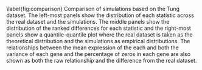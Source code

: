 \label{fig:comparison} Comparison of simulations based on the Tung dataset. The left-most panels show the distribution of each statistic across the real dataset and the simulations. The middle panels show the distribution of the ranked differences for each statistic and the right-most panels show a quantile-quantile plot where the real dataset is taken as the theoretical distribution and the simulations as empirical distributions. The relationships between the mean expression of the each and both the variance of each gene and the percentage of zeros in each gene are also shown as both the raw relationship and the difference from the real dataset.